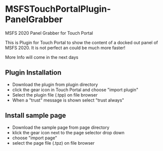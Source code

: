# MSFSTouchPortalPlugin-PanelGrabber
MSFS 2020 Panel Grabber for Touch Portal

This is Plugin for Touch Portal to show the content of a docked out panel of MSFS 2020.
It is not perfect an could be much more faster!

More Info will come in the next days

## Plugin Installation
- Download the plugin from plugin directory
- click the gear icon in Touch Portal and choose "import plugin"
- Select the plugin file (.tpp) on file browser
- When a "trust" message is shown select "trust always"

## Install sample page
- Download the sample page from page directory
- klick the gear icon next to the page selector drop down
- choose "import page"
- select the page file (.tpz) on file browser

